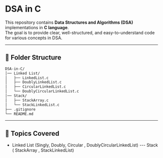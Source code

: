 # DSA in C  

This repository contains **Data Structures and Algorithms (DSA)** implementations in **C language**.  
The goal is to provide clear, well-structured, and easy-to-understand code for various concepts in DSA.  

---

## 📂 Folder Structure  

```bash
DSA-in-C/
│── Linked List/
│   ├── LinkedList.c
│   ├── DoublyLinkedList.c
│   ├── CircularLinkedList.c
│   └── DoublyCircularLinkedList.c
│── Stack/
│   ├── StackArray.c
│   └── StackLinkedList.c
├── .gitignore 
└── README.md
```

---

## 🚀 Topics Covered  

- Linked List (Singly, Doubly, Circular , DoublyCircularLinkedList) 
--- Stack ( StackArray , StackLinkedList)